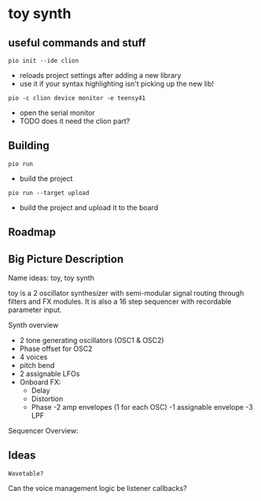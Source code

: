 # toy synth

## useful commands and stuff
`pio init --ide clion`

- reloads project settings after adding a new library
- use it if your syntax highlighting isn't picking up the new lib!

`pio -c clion device monitor -e teensy41`

- open the serial monitor
- TODO does it need the clion part?

## Building

`pio run`

- build the project

`pio run --target upload`

- build the project and upload it to the board


## Roadmap 

Big Picture Description
---
Name ideas: toy, toy synth

toy is a 2 oscillator synthesizer with semi-modular signal routing through filters and FX modules. It is also a 16 step
sequencer with recordable parameter input.

Synth overview
- 2 tone generating oscillators (OSC1 & OSC2)
- Phase offset for OSC2
- 4 voices
- pitch bend
- 2 assignable LFOs
- Onboard FX:
  - Delay
  - Distortion
  - Phase
-2 amp envelopes (1 for each OSC)
-1 assignable envelope
-3 LPF
    
Sequencer Overview:
    

## Ideas
    Wavetable?

Can the voice management logic be listener callbacks?